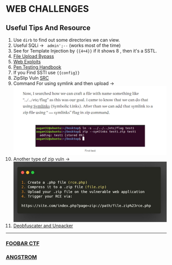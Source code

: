 # WEB CHALLENGES

## Useful Tips And Resource

1. Use ```dirb``` to find out some directories we can view.
2. Useful SQLi -> ``` admin';--``` (works most of the time)
3. See for Template Injection by ```{{4+4}}``` if it shows 8 , then it's a SSTL.
4. [File Upload Bypass](https://vulp3cula.gitbook.io/hackers-grimoire/exploitation/web-application/file-upload-bypass) 
5. [Web Exploits](https://vulp3cula.gitbook.io/hackers-grimoire/exploitation/web-application)
6. [Pen Testing Handbook](https://blueteamdope.gitbook.io/penetration-testing-playbook/)
7. If you Find SSTI use ```{{config}}```
8. ZipSlip Vuln [SRC](https://snyk.io/research/zip-slip-vulnerability)
9. Command For using symlink and then upload -> 
    <img src="../../Assets/sl.png">
10. Another type of zip vuln -> 
    <img src="../../Assets/zipvuln.png">
11. [Deobfuscater and Unpacker](https://lelinhtinh.github.io/de4js/)

<hr>

### [FOOBAR CTF](./FoobarCTF.md)

### [ANGSTROM](./AngstromCTF.md)
